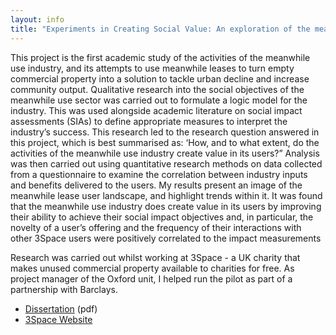 ```yaml
---
layout: info
title: "Experiments in Creating Social Value: An exploration of the meanwhile use industry"
---
```


This project is the first academic study of the activities of the meanwhile use industry, and its attempts to use meanwhile leases to turn empty commercial property into a solution to tackle urban decline and increase community output. Qualitative research into the social objectives of the meanwhile use sector was carried out to formulate a logic model for the industry. This was used alongside academic literature on social impact assessments (SIAs) to define appropriate measures to interpret the industry’s success. This research led to the research question answered in this project, which is best summarised as: ‘How, and to what extent, do the activities of the meanwhile use industry create value in its users?” Analysis was then carried out using quantitative research methods on data collected from a questionnaire to examine the correlation between industry inputs and benefits delivered to the users. My results present an image of the meanwhile lease user landscape, and highlight trends within it. It was found that the meanwhile use industry does create value in its users by improving their ability to achieve their social impact objectives and, in particular, the novelty of a user’s offering and the frequency of their interactions with other 3Space users were positively correlated to the impact measurements

Research was carried out whilst working at 3Space - a UK charity that makes unused commercial property available to charities for free. As project manager of the Oxford unit, I helped run the pilot as part of a partnership with Barclays. 


* [Dissertation](../assets/3space_report.pdf) (pdf)
* [3Space Website](http://www.3space.org)

